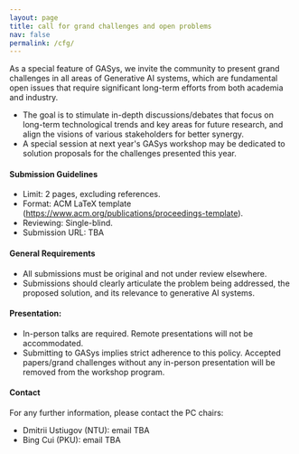 ```yaml
---
layout: page
title: call for grand challenges and open problems
nav: false
permalink: /cfg/
---
```


As a special feature of GASys, we invite the community to present grand challenges in all areas of Generative AI systems, which are fundamental open issues that require significant long-term efforts from both academia and industry.

- The goal is to stimulate in-depth discussions/debates that focus on long-term technological trends and key areas for future research, and align the visions of various stakeholders for better synergy.
- A special session at next year's GASys workshop may be dedicated to solution proposals for the challenges presented this year.

#### Submission Guidelines
- Limit: 2 pages, excluding references.
- Format: ACM LaTeX template (https://www.acm.org/publications/proceedings-template).
- Reviewing: Single-blind.
- Submission URL: TBA

#### General Requirements
- All submissions must be original and not under review elsewhere.
- Submissions should clearly articulate the problem being addressed, the proposed solution, and its relevance to generative AI systems.

#### Presentation:
- In-person talks are required. Remote presentations will not be accommodated.
- Submitting to GASys implies strict adherence to this policy. Accepted papers/grand challenges without any in-person presentation will be removed from the workshop program.

#### Contact
For any further information, please contact the PC chairs:
- Dmitrii Ustiugov (NTU): email TBA
- Bing Cui (PKU): email TBA
